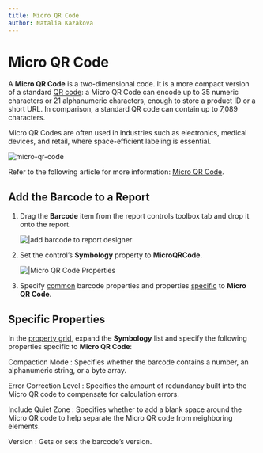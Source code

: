 ```yaml
---
title: Micro QR Code
author: Natalia Kazakova
---
```

# Micro QR Code

A **Micro QR Code** is a two-dimensional code. It is a more compact version of a standard [QR code](qr-code.md): a Micro QR Code can encode up to 35 numeric characters or 21 alphanumeric characters, enough to store a product ID or a short URL. In comparison, a standard QR code can contain up to 7,089 characters.

Micro QR Codes are often used in industries such as electronics, medical devices, and retail, where space-efficient labeling is essential.

![micro-qr-code](~/reporting-for-desktop/images/micro-qr-code.png)

Refer to the following article for more information: [Micro QR Code](https://www.qrcode.com/en/codes/microqr.html).

## Add the Barcode to a Report

1. Drag the **Barcode** item from the report controls toolbox tab and drop it onto the report. 

    ![|add barcode to report designer](~/reporting-for-desktop/images/drag-and-drop-barcode.png)

2. Set the control’s **Symbology** property to **MicroQRCode**. 

    ![|Micro QR Code Properties](~/reporting-for-desktop/images/micro-qrcode-in-designer-win.png)

3. Specify [common](add-bar-codes-to-a-report.md) barcode properties and properties [specific](#specific-properties) to **Micro QR Code**.

## Specific Properties

In the [property grid](../../report-designer-tools/ui-panels/property-grid-tabbed-view.md), expand the **Symbology** list and specify the following properties specific to **Micro QR Code**:

Compaction Mode
:    Specifies whether the barcode contains a number, an alphanumeric string, or a byte array.

Error Correction Level
:   Specifies the amount of redundancy built into the Micro QR code to compensate for calculation errors.

Include Quiet Zone
:   Specifies whether to add a blank space around the Micro QR code to help separate the Micro QR code from neighboring elements.

Version
:   Gets or sets the barcode’s version.